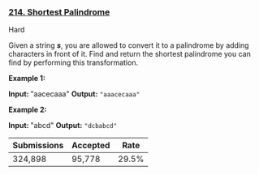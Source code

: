 ### [214. Shortest Palindrome](https://leetcode.com/problems/shortest-palindrome/)

Hard

Given a string ___s___, you are allowed to convert it to a palindrome by adding characters in front of it. Find and return the shortest palindrome you can find by performing this transformation.

__Example 1:__

<strong>Input: </strong>"aacecaaa"
    <strong>Output:</strong> <code>"aaacecaaa"</code> 

__Example 2:__

<strong>Input: </strong>"abcd"
    <strong>Output:</strong> <code>"dcbabcd"</code>

| Submissions    | Accepted     | Rate   |
| -------------- | ------------ | ------ |
| 324,898 | 95,778 | 29.5% |